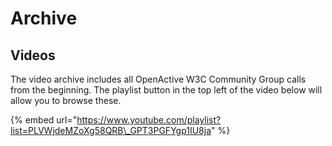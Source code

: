 # Archive

## Videos

The video archive includes all OpenActive W3C Community Group calls from the beginning. The playlist button in the top left of the video below will allow you to browse these.

{% embed url="https://www.youtube.com/playlist?list=PLVWjdeMZoXg58QRB\_GPT3PGFYgp1IU8ja" %}



